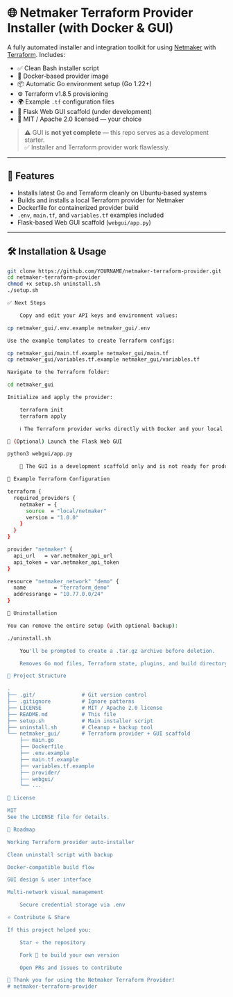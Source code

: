 # 🌐 Netmaker Terraform Provider Installer (with Docker & GUI)

A fully automated installer and integration toolkit for using [Netmaker](https://www.netmaker.io) with [Terraform](https://www.terraform.io). Includes:

- ✅ Clean Bash installer script
- 🐳 Docker-based provider image
- 📦 Automatic Go environment setup (Go 1.22+)
- ⚙️ Terraform v1.8.5 provisioning
- 🌍 Example `.tf` configuration files
- 🧪 Flask Web GUI scaffold (under development)
- 🔐 MIT / Apache 2.0 licensed — your choice

> ⚠️ GUI is **not yet complete** — this repo serves as a development starter.  
> ✅ Installer and Terraform provider work flawlessly.

---

## 🚀 Features

- Installs latest Go and Terraform cleanly on Ubuntu-based systems
- Builds and installs a local Terraform provider for Netmaker
- Dockerfile for containerized provider build
- `.env`, `main.tf`, and `variables.tf` examples included
- Flask-based Web GUI scaffold (`webgui/app.py`)

---

## 🛠 Installation & Usage

```bash
git clone https://github.com/YOURNAME/netmaker-terraform-provider.git
cd netmaker-terraform-provider
chmod +x setup.sh uninstall.sh
./setup.sh

✅ Next Steps

    Copy and edit your API keys and environment values:

cp netmaker_gui/.env.example netmaker_gui/.env

Use the example templates to create Terraform configs:

cp netmaker_gui/main.tf.example netmaker_gui/main.tf
cp netmaker_gui/variables.tf.example netmaker_gui/variables.tf

Navigate to the Terraform folder:

cd netmaker_gui

Initialize and apply the provider:

    terraform init
    terraform apply

    ℹ️ The Terraform provider works directly with Docker and your local host environment.

🧪 (Optional) Launch the Flask Web GUI

python3 webgui/app.py

    🧪 The GUI is a development scaffold only and is not ready for production use.

📄 Example Terraform Configuration

terraform {
  required_providers {
    netmaker = {
      source  = "local/netmaker"
      version = "1.0.0"
    }
  }
}

provider "netmaker" {
  api_url   = var.netmaker_api_url
  api_token = var.netmaker_api_token
}

resource "netmaker_network" "demo" {
  name         = "terraform_demo"
  addressrange = "10.77.0.0/24"
}

🧹 Uninstallation

You can remove the entire setup (with optional backup):

./uninstall.sh

    You'll be prompted to create a .tar.gz archive before deletion.

    Removes Go mod files, Terraform state, plugins, and build directory.

📂 Project Structure

.
├── .git/               # Git version control
├── .gitignore          # Ignore patterns
├── LICENSE             # MIT / Apache 2.0 license
├── README.md           # This file
├── setup.sh            # Main installer script
├── uninstall.sh        # Cleanup + backup tool
└── netmaker_gui/       # Terraform provider + GUI scaffold
    ├── main.go
    ├── Dockerfile
    ├── .env.example
    ├── main.tf.example
    ├── variables.tf.example
    ├── provider/
    ├── webgui/
    └── ...

📜 License

MIT
See the LICENSE file for details.

🧭 Roadmap

Working Terraform provider auto-installer

Clean uninstall script with backup

Docker-compatible build flow

GUI design & user interface

Multi-network visual management

    Secure credential storage via .env

⭐ Contribute & Share

If this project helped you:

    Star ⭐ the repository

    Fork 🍴 to build your own version

    Open PRs and issues to contribute

🧠 Thank you for using the Netmaker Terraform Provider!
# netmaker-terraform-provider
